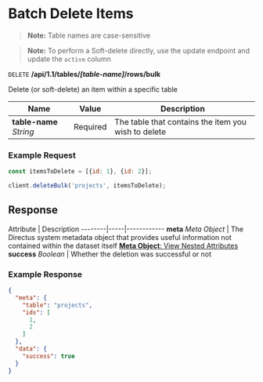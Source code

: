 # Batch Delete Items

> **Note:** Table names are case-sensitive

> **Note:** To perform a Soft-delete directly, use the update endpoint and update the `active` column

<span class="request">`DELETE` **/api/1.1/tables/_[table-name]_/rows/bulk**</span>

<span class="description">Delete (or soft-delete) an item within a specific table</span>

<span class="arguments">Name</span> | Value | Description
--------|-----|------------
**table-name** _String_ | <span class="required">Required</span> | The table that contains the item you wish to delete

### Example Request

```javascript
const itemsToDelete = [{id: 1}, {id: 2}];

client.deleteBulk('projects', itemsToDelete);
```

## Response

<span class="attributes">Attribute</span> | Description
--------|-----|------------
**meta** _Meta Object_ | The Directus system metadata object that provides useful information not contained within the dataset itself [**Meta Object**: View Nested Attributes](/overview/objects-model.md#meta-object)
<span class="custom">**success**</span> _Boolean_ | Whether the deletion was successful or not

### Example Response

```json
{
  "meta": {
    "table": "projects",
    "ids": [
      1,
      2
    ]
  },
  "data": {
    "success": true
  }
}
```
